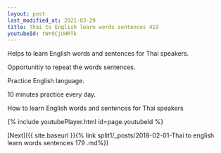 ```yaml
---
layout: post
last_modified_at: 2021-03-29
title: Thai to English learn words sentences 419 
youtubeId: tWrOCjUHRTk
---
```

 
 
Helps to learn English words and sentences for Thai speakers.

Opportunitiy to repeat the words sentences. 

Practice English language. 
 
10 minutes practice every day. 
 
How to learn English words and sentences for Thai speakers 
 
{% include youtubePlayer.html id=page.youtubeId %}
 
 
[Next]({{ site.baseurl }}{% link  split1/_posts/2018-02-01-Thai to english learn words sentences 179 .md%})
 
